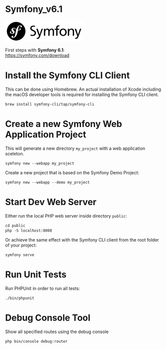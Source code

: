 # Symfony_v6.1
![Symfony](img/logo-symfony.png)

First steps with **Symfony 6.1**:<br>
https://symfony.com/download

# Install the Symfony CLI Client
This can be done using Homebrew. An actual installation of 
Xcode including the macOS developer tools is required for 
installing the Symfony CLI client.
```
brew install symfony-cli/tap/symfony-cli
```

# Create a new Symfony Web Application Project
This will generate a new directory `my_project` with a web application sceleton.
```
symfony new --webapp my_project
```

Create a new project that is based on the Symfony Demo Project:
```
symfony new --webapp --demo my_project
```

# Start Dev Web Server
Either run the local PHP web server inside directory `public`:
```
cd public
php -S localhost:8000
```

Or achieve the same effect with the Symfony CLI client
from the root folder of your project:
```
symfony serve
```

# Run Unit Tests
Run PHPUnit in order to run all tests:
```
./bin/phpunit
```

# Debug Console Tool
Show all specified routes using the debug console
```
php bin/console debug:router
```

